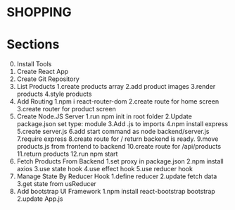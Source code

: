 # SHOPPING

# Sections

0. Install Tools
1. Create React App
2. Create Git Repository
3. List Products
   1.create products array
   2.add product images
   3.render products
   4.style products
4. Add Routing
   1.npm i react-router-dom
   2.create route for home screen
   3.create router for product screen
5. Create Node.JS Server
   1.run npm init in root folder
   2.Update package.json set type: module
   3.Add .js to imports
   4.npm install express
   5.create server.js
   6.add start command as node backend/server.js
   7.require express
   8.create route for / return backend is ready.
   9.move products.js from frontend to backend
   10.create route for /api/products
   11.return products
   12.run npm start
6. Fetch Products From Backend
   1.set proxy in package.json
   2.npm install axios
   3.use state hook
   4.use effect hook
   5.use reducer hook
7. Manage State By Reducer Hook
   1.define reducer
   2.update fetch data
   3.get state from usReducer
8. Add bootstrap UI Framework
   1.npm install react-bootstrap bootstrap
   2.update App.js
